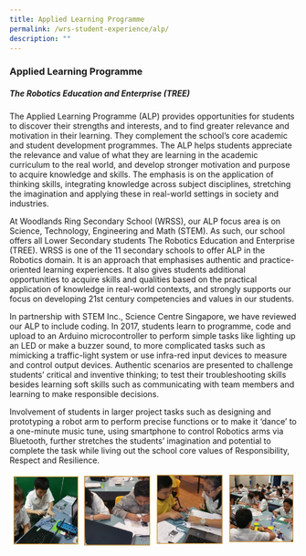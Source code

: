 ```yaml
---
title: Applied Learning Programme
permalink: /wrs-student-experience/alp/
description: ""
---
```

### **Applied Learning Programme**
##### **The Robotics Education and Enterprise (TREE)**
The Applied Learning Programme (ALP) provides opportunities for students to discover their strengths and interests, and to find greater relevance and motivation in their learning. They complement the school’s core academic and student development programmes. The ALP helps students appreciate the relevance and value of what they are learning in the academic curriculum to the real world, and develop stronger motivation and purpose to acquire knowledge and skills. The emphasis is on the application of thinking skills, integrating knowledge across subject disciplines, stretching the imagination and applying these in real-world settings in society and industries.

At Woodlands Ring Secondary School (WRSS), our ALP focus area is on Science, Technology, Engineering and Math (STEM). As such, our school offers all Lower Secondary students The Robotics Education and Enterprise (TREE). WRSS is one of the 11 secondary schools to offer ALP in the Robotics domain. It is an approach that emphasises authentic and practice-oriented learning experiences. It also gives students additional opportunities to acquire skills and qualities based on the practical application of knowledge in real-world contexts, and strongly supports our focus on developing 21st century competencies and values in our students.

In partnership with STEM Inc., Science Centre Singapore, we have reviewed our ALP to include coding. In 2017, students learn to programme, code and upload to an Arduino microcontroller to perform simple tasks like lighting up an LED or make a buzzer sound, to more complicated tasks such as mimicking a traffic-light system or use infra-red input devices to measure and control output devices. Authentic scenarios are presented to challenge students’ critical and inventive thinking; to test their troubleshooting skills besides learning soft skills such as communicating with team members and learning to make responsible decisions.

Involvement of students in larger project tasks such as designing and prototyping a robot arm to perform precise functions or to make it ‘dance’ to a one-minute music tune, using smartphone to control Robotics arms via Bluetooth, further stretches the students’ imagination and potential to complete the task while living out the school core values of Responsibility, Respect and Resilience.

<p><a href="https://staging.d1zt0oshmgcgjg.amplifyapp.com/images/ALP%20enlarged%201.jpg">
<img style="width:25%" src="/images/alp1.jpg" align = left>
</a></p>

<p><a href="https://staging.d1zt0oshmgcgjg.amplifyapp.com/images/ALP%20enlarged%202.jpg">
<img style="width:25%" src="/images/alp2%20new.jpg" align = left>
</a></p>

<p><a href="https://staging.d1zt0oshmgcgjg.amplifyapp.com/images/ALP%20enlarged%203.jpg">
<img style="width:25%" src="/images/alp3.jpg" align = left>
</a></p>

<p><a href="https://staging.d1zt0oshmgcgjg.amplifyapp.com/images/ALP%20enlarged%204.jpg">
<img style="width:25%" src="/images/alp4.jpg" align = left>
</a></p>

